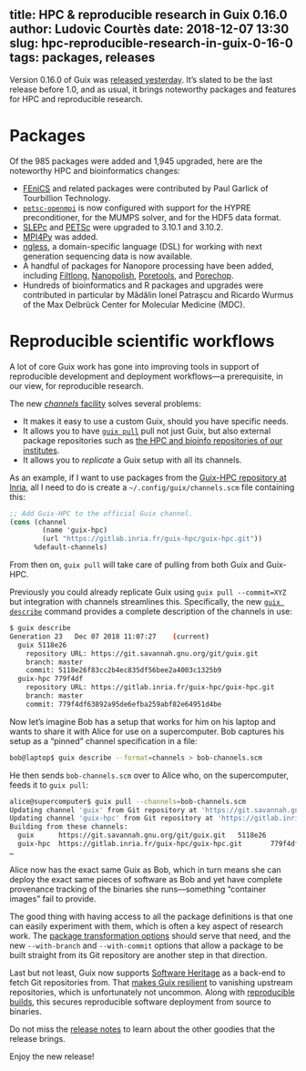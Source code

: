 title: HPC & reproducible research in Guix 0.16.0
author: Ludovic Courtès
date: 2018-12-07 13:30
slug: hpc-reproducible-research-in-guix-0-16-0
tags: packages, releases
---

Version 0.16.0 of Guix was [released
yesterday](https://www.gnu.org/software/guix/blog/2018/gnu-guix-and-guixsd-0.16.0-released/).
It’s slated to be the last release before 1.0, and as usual, it brings
noteworthy packages and features for HPC and reproducible research.

# Packages

Of the 985 packages were added and 1,945 upgraded, here are the
noteworthy HPC and bioinformatics changes:

  - [FEniCS](https://hpc.guix.info/package/fenics) and
    related packages were contributed by Paul Garlick of Tourbillion
    Technology.
  - [`petsc-openmpi`](https://hpc.guix.info/package/petsc-openmpi)
    is now configured with support for the HYPRE preconditioner, for
    the MUMPS solver, and for the HDF5 data format.
  - [SLEPc](https://hpc.guix.info/package/slepc) and
    [PETSc](https://hpc.guix.info/package/petsc) were
    upgraded to 3.10.1 and 3.10.2.
  - [MPI4Py](https://hpc.guix.info/package/python-mpi4py)
    was added.
  - [ngless](https://hpc.guix.info/package/ngless), a
    domain-specific language (DSL) for working with next generation
    sequencing data is now available.
  - A handful of packages for Nanopore processing have been added,
	including
	[Filtlong](https://hpc.guix.info/package/filtlong),
	[Nanopolish](https://hpc.guix.info/package/nanopolish),
	[Poretools](https://hpc.guix.info/package/poretools),
	and [Porechop](https://hpc.guix.info/package/porechop).
  - Hundreds of bioinformatics and R packages and upgrades were
    contributed in particular by Mădălin Ionel Patrașcu and Ricardo
    Wurmus of the Max Delbrück Center for Molecular Medicine (MDC).

# Reproducible scientific workflows

A lot of core Guix work has gone into improving tools in support of
reproducible development and deployment workflows—a prerequisite, in our
view, for reproducible research.

The new [_channels_
facility](https://www.gnu.org/software/guix/manual/en/html_node/Channels.html)
solves several problems:

  - It makes it easy to use a custom Guix, should you have specific
    needs.
  - It allows you to have [`guix
    pull`](https://www.gnu.org/software/guix/manual/en/html_node/Invoking-guix-pull.html)
    pull not just Guix, but also external package repositories such as
    [the HPC and bioinfo repositories of our
    institutes](https://hpc.guix.info/about/).
  - It allows you to _replicate_ a Guix setup with all its channels.
  
As an example, if I want to use packages from the [Guix-HPC repository
at Inria](https://gitlab.inria.fr/guix-hpc/guix-hpc), all I need to do
is create a `~/.config/guix/channels.scm` file containing this:

```scheme
;; Add Guix-HPC to the official Guix channel.
(cons (channel
        (name 'guix-hpc)
        (url "https://gitlab.inria.fr/guix-hpc/guix-hpc.git"))
      %default-channels)
```

From then on, `guix pull` will take care of pulling from both Guix and
Guix-HPC.

Previously you could already replicate Guix using `guix pull
--commit=XYZ` but integration with channels streamlines this.
Specifically, the new [`guix
describe`](https://www.gnu.org/software/guix/manual/en/html_node/Invoking-guix-describe.html)
command provides a complete description of the channels in use:


```sh
$ guix describe
Generation 23   Dec 07 2018 11:07:27    (current)
  guix 5118e26
    repository URL: https://git.savannah.gnu.org/git/guix.git
    branch: master
    commit: 5118e26f83cc2b4ec835df56bee2a4003c1325b9
  guix-hpc 779f4df
    repository URL: https://gitlab.inria.fr/guix-hpc/guix-hpc.git
    branch: master
    commit: 779f4df63892a95de6efba259abf82e64951d4be
```

Now let’s imagine Bob has a setup that works for him on his laptop and
wants to share it with Alice for use on a supercomputer.  Bob captures
his setup as a “pinned” channel specification in a file:

```sh
bob@laptop$ guix describe --format=channels > bob-channels.scm
```

He then sends `bob-channels.scm` over to Alice who, on the
supercomputer, feeds it to `guix pull`:

```sh
alice@supercomputer$ guix pull --channels=bob-channels.scm
Updating channel 'guix' from Git repository at 'https://git.savannah.gnu.org/git/guix.git'...
Updating channel 'guix-hpc' from Git repository at 'https://gitlab.inria.fr/guix-hpc/guix-hpc.git'...
Building from these channels:
  guix      https://git.savannah.gnu.org/git/guix.git   5118e26
  guix-hpc  https://gitlab.inria.fr/guix-hpc/guix-hpc.git       779f4df
…
```

Alice now has the exact same Guix as Bob, which in turn means she can
deploy the exact same pieces of software as Bob and yet have complete
provenance tracking of the binaries she runs—something “container
images” fail to provide.

The good thing with having access to all the package definitions is that
one can easily experiment with them, which is often a key aspect of
research work.  The [package transformation
options](https://www.gnu.org/software/guix/manual/en/html_node/Package-Transformation-Options.html)
should serve that need, and the new `--with-branch` and `--with-commit`
options that allow a package to be built straight from its Git
repository are another step in that direction.

Last but not least, Guix now supports [Software
Heritage](https://www.softwareheritage.org) as a back-end to fetch Git
repositories from.  That [makes Guix
resilient](https://issues.guix.info/issue/33432) to vanishing upstream
repositories, which is unfortunately not uncommon.  Along with
[reproducible builds](https://reproducible-builds.org/docs/definition/),
this secures reproducible software deployment from source to binaries.

Do not miss the [release
notes](https://www.gnu.org/software/guix/blog/2018/gnu-guix-and-guixsd-0.16.0-released/)
to learn about the other goodies that the release brings.

Enjoy the new release!
